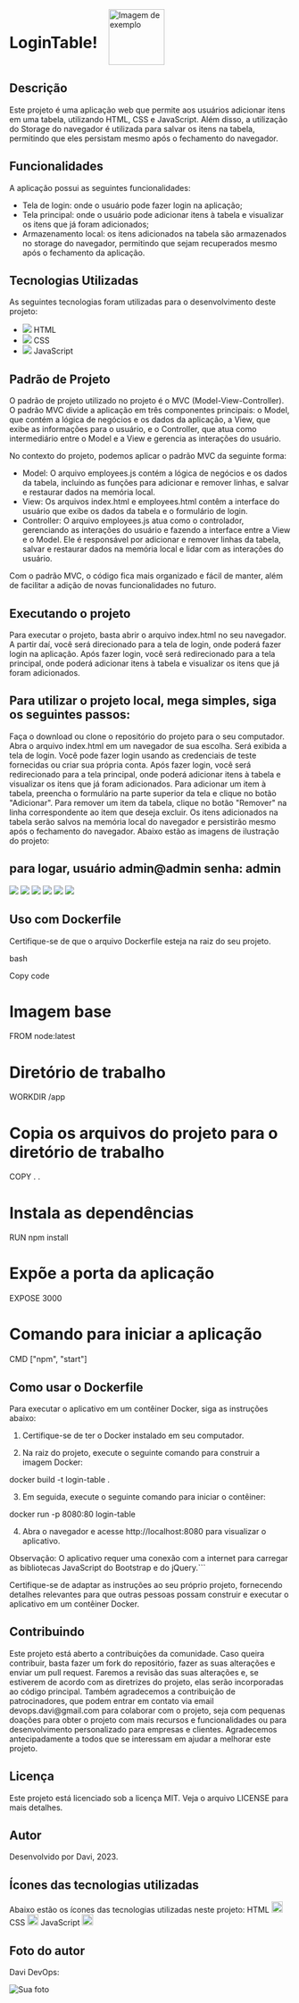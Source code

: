 <div style="display:flex; align-items:center;">
  <h1 style="margin-right: 20px;">LoginTable!</h1>
  <img src="https://drive.google.com/uc?id=1D_F88e3pYhnT4jjCl0X6J8cHtJyl_r0a" alt="Imagem de exemplo" width="100" height="100">
</div>


<h2>Descrição</h2>

Este projeto é uma aplicação web que permite aos usuários adicionar itens em uma tabela, utilizando HTML, CSS e JavaScript. Além disso, a utilização do Storage do navegador é utilizada para salvar os itens na tabela, permitindo que eles persistam mesmo após o fechamento do navegador.

<h2>Funcionalidades</h2>

A aplicação possui as seguintes funcionalidades:

- Tela de login: onde o usuário pode fazer login na aplicação;
- Tela principal: onde o usuário pode adicionar itens à tabela e visualizar os itens que já foram adicionados;
- Armazenamento local: os itens adicionados na tabela são armazenados no storage do navegador, permitindo que sejam recuperados mesmo após o fechamento da aplicação.

<h2>Tecnologias Utilizadas</h2>

As seguintes tecnologias foram utilizadas para o desenvolvimento deste projeto:

- <img src="https://img.icons8.com/color/48/000000/html-5--v1.png"/> HTML
- <img src="https://img.icons8.com/color/48/000000/css3.png"/> CSS
- <img src="https://img.icons8.com/color/48/000000/javascript--v1.png"/> JavaScript

<h2>Padrão de Projeto</h2>

O padrão de projeto utilizado no projeto é o MVC (Model-View-Controller). O padrão MVC divide a aplicação em três componentes principais: o Model, que contém a lógica de negócios e os dados da aplicação, a View, que exibe as informações para o usuário, e o Controller, que atua como intermediário entre o Model e a View e gerencia as interações do usuário.

No contexto do projeto, podemos aplicar o padrão MVC da seguinte forma:

- Model: O arquivo employees.js contém a lógica de negócios e os dados da tabela, incluindo as funções para adicionar e remover linhas, e salvar e restaurar dados na memória local.
- View: Os arquivos index.html e employees.html contêm a interface do usuário que exibe os dados da tabela e o formulário de login.
- Controller: O arquivo employees.js atua como o controlador, gerenciando as interações do usuário e fazendo a interface entre a View e o Model. Ele é responsável por adicionar e remover linhas da tabela, salvar e restaurar dados na memória local e lidar com as interações do usuário.

Com o padrão MVC, o código fica mais organizado e fácil de manter, além de facilitar a adição de novas funcionalidades no futuro.

<h2>Executando o projeto</h2>

Para executar o projeto, basta abrir o arquivo index.html no seu navegador. A partir daí, você será direcionado para a tela de login, onde poderá fazer login na aplicação. Após fazer login, você será redirecionado para a tela principal, onde poderá adicionar itens à tabela e visualizar os itens que já foram adicionados.

<h2>Para utilizar o projeto local, mega simples, siga os seguintes passos:</h2>

Faça o download ou clone o repositório do projeto para o seu computador.
Abra o arquivo index.html em um navegador de sua escolha.
Será exibida a tela de login. Você pode fazer login usando as credenciais de teste fornecidas ou criar sua própria conta.
Após fazer login, você será redirecionado para a tela principal, onde poderá adicionar itens à tabela e visualizar os itens que já foram adicionados.
Para adicionar um item à tabela, preencha o formulário na parte superior da tela e clique no botão "Adicionar".
Para remover um item da tabela, clique no botão "Remover" na linha correspondente ao item que deseja excluir.
Os itens adicionados na tabela serão salvos na memória local do navegador e persistirão mesmo após o fechamento do navegador.
Abaixo estão as imagens de ilustração do projeto:

<h2>para logar, usuário admin@admin senha: admin</h2>
<img src="img/intro1.PNG">
<img src="img/introIndex.PNG">
<img src="img\intro2Index.png">
<img src="img\intro2.png">
<img src="img\intro3.png">
<img src="img\intro3Index.png">


<h2>Uso com Dockerfile</h2>

Certifique-se de que o arquivo Dockerfile esteja na raiz do seu projeto.

bash

Copy code
# Imagem base
FROM node:latest

# Diretório de trabalho
WORKDIR /app

# Copia os arquivos do projeto para o diretório de trabalho
COPY . .

# Instala as dependências
RUN npm install

# Expõe a porta da aplicação
EXPOSE 3000

# Comando para iniciar a aplicação
CMD ["npm", "start"]

## Como usar o Dockerfile

Para executar o aplicativo em um contêiner Docker, siga as instruções abaixo:

1. Certifique-se de ter o Docker instalado em seu computador.

2. Na raiz do projeto, execute o seguinte comando para construir a imagem Docker:

docker build -t login-table .

3. Em seguida, execute o seguinte comando para iniciar o contêiner:

docker run -p 8080:80 login-table

4. Abra o navegador e acesse http://localhost:8080 para visualizar o aplicativo.

Observação: O aplicativo requer uma conexão com a internet para carregar as bibliotecas JavaScript do Bootstrap e do jQuery.```

Certifique-se de adaptar as instruções ao seu próprio projeto, fornecendo detalhes relevantes para que outras pessoas possam construir e executar o aplicativo em um contêiner Docker.

<h2>Contribuindo</h2>
Este projeto está aberto a contribuições da comunidade. Caso queira contribuir, basta fazer um fork do repositório, fazer as suas alterações e enviar um pull request. Faremos a revisão das suas alterações e, se estiverem de acordo com as diretrizes do projeto, elas serão incorporadas ao código principal.
Também agradecemos a contribuição de patrocinadores, que podem entrar em contato via email devops.davi@gmail.com para colaborar com o projeto, seja com pequenas doações para obter o projeto com mais recursos e funcionalidades ou para desenvolvimento personalizado para empresas e clientes. Agradecemos antecipadamente a todos que se interessam em ajudar a melhorar este projeto.

<h2>Licença</h2>
Este projeto está licenciado sob a licença MIT. Veja o arquivo LICENSE para mais detalhes.
<h2>Autor</h2>
Desenvolvido por Davi, 2023.
<h2>Ícones das tecnologias utilizadas</h2>
Abaixo estão os ícones das tecnologias utilizadas neste projeto:
HTML <img src="https://cdn.jsdelivr.net/gh/devicons/devicon/icons/html5/html5-original.svg" width="20" height="20"/>
CSS <img src="https://cdn.jsdelivr.net/gh/devicons/devicon/icons/css3/css3-original.svg" width="20" height="20"/>
JavaScript <img src="https://cdn.jsdelivr.net/gh/devicons/devicon/icons/javascript/javascript-original.svg" width="20" height="20"/>
<h2>Foto do autor</h2>
<p>Davi DevOps:</p>
<img src="img/davi.jpg" alt="Sua foto">

